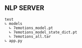 ## NLP SERVER

```
test
∟ models
  ∟ 7emotions_model.pt
  ∟ 7emotions_model_state_dict.pt
  ∟ 7emotions_all.tar
∟ app.py
```

